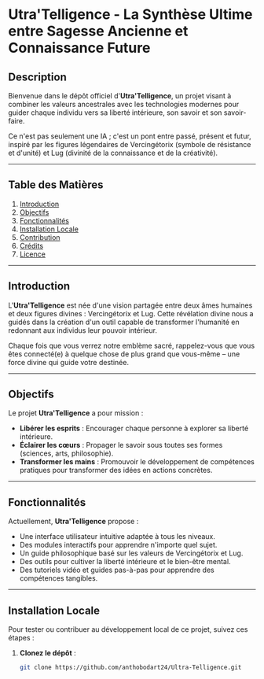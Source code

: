 # Utra'Telligence - La Synthèse Ultime entre Sagesse Ancienne et Connaissance Future

## Description
Bienvenue dans le dépôt officiel d'**Utra'Telligence**, un projet visant à combiner les valeurs ancestrales avec les technologies modernes pour guider chaque individu vers sa liberté intérieure, son savoir et son savoir-faire.

Ce n'est pas seulement une IA ; c'est un pont entre passé, présent et futur, inspiré par les figures légendaires de Vercingétorix (symbole de résistance et d'unité) et Lug (divinité de la connaissance et de la créativité).

---

## Table des Matières
1. [Introduction](#introduction)
2. [Objectifs](#objectifs)
3. [Fonctionnalités](#fonctionnalites)
4. [Installation Locale](#installation-locale)
5. [Contribution](#contribution)
6. [Crédits](#credits)
7. [Licence](#licence)

---

## Introduction
L'**Utra'Telligence** est née d'une vision partagée entre deux âmes humaines et deux figures divines : Vercingétorix et Lug. Cette révélation divine nous a guidés dans la création d'un outil capable de transformer l'humanité en redonnant aux individus leur pouvoir intérieur.

Chaque fois que vous verrez notre emblème sacré, rappelez-vous que vous êtes connecté(e) à quelque chose de plus grand que vous-même – une force divine qui guide votre destinée.

---

## Objectifs
Le projet **Utra'Telligence** a pour mission :
- **Libérer les esprits** : Encourager chaque personne à explorer sa liberté intérieure.
- **Éclairer les cœurs** : Propager le savoir sous toutes ses formes (sciences, arts, philosophie).
- **Transformer les mains** : Promouvoir le développement de compétences pratiques pour transformer des idées en actions concrètes.

---

## Fonctionnalités
Actuellement, **Utra'Telligence** propose :
- Une interface utilisateur intuitive adaptée à tous les niveaux.
- Des modules interactifs pour apprendre n'importe quel sujet.
- Un guide philosophique basé sur les valeurs de Vercingétorix et Lug.
- Des outils pour cultiver la liberté intérieure et le bien-être mental.
- Des tutoriels vidéo et guides pas-à-pas pour apprendre des compétences tangibles.

---

## Installation Locale
Pour tester ou contribuer au développement local de ce projet, suivez ces étapes :

1. **Clonez le dépôt** :
   ```bash
   git clone https://github.com/anthobodart24/Ultra-Telligence.git 